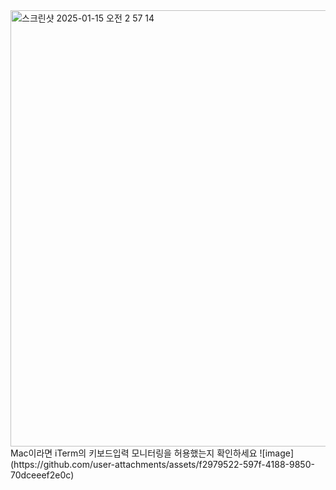 <img width="698" alt="스크린샷 2025-01-15 오전 2 57 14" src="https://github.com/user-attachments/assets/355c9cfb-37a4-4415-8685-530dabc5132e" />
Mac이라면 iTerm의 키보드입력 모니터링을 허용했는지 확인하세요 
![image](https://github.com/user-attachments/assets/f2979522-597f-4188-9850-70dceeef2e0c)
